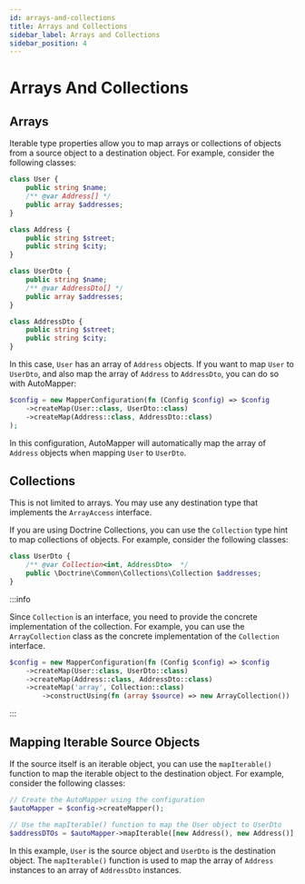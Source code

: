 ```yaml
---
id: arrays-and-collections
title: Arrays and Collections
sidebar_label: Arrays and Collections
sidebar_position: 4
---
```


# Arrays And Collections


## Arrays
Iterable type properties allow you to map arrays or collections of objects from a source object to a destination object. For example, consider the following classes:

```php
class User {
    public string $name;
    /** @var Address[] */
    public array $addresses;
}

class Address {
    public string $street;
    public string $city;
}

class UserDto {
    public string $name;
    /** @var AddressDto[] */
    public array $addresses;
}

class AddressDto {
    public string $street;
    public string $city;
}
```

In this case, `User` has an array of `Address` objects. If you want to map `User` to `UserDto`, and also map the array of `Address` to `AddressDto`, you can do so with AutoMapper:

```php
$config = new MapperConfiguration(fn (Config $config) => $config
    ->createMap(User::class, UserDto::class)
    ->createMap(Address::class, AddressDto::class)
);
```

In this configuration, AutoMapper will automatically map the array of `Address` objects when mapping `User` to `UserDto`.

## Collections

This is not limited to arrays. You may use any destination type that implements the `ArrayAccess` interface. 

If you are using Doctrine Collections, you can use the `Collection` type hint to map collections of objects. 
For example, consider the following classes:
```php
class UserDto {
    /** @var Collection<int, AddressDto>  */
    public \Doctrine\Common\Collections\Collection $addresses;
}
```

:::info

Since `Collection` is an interface, you need to provide the concrete implementation of the collection.
For example, you can use the `ArrayCollection` class as the concrete implementation of the `Collection` interface.

```php
$config = new MapperConfiguration(fn (Config $config) => $config
    ->createMap(User::class, UserDto::class)
    ->createMap(Address::class, AddressDto::class)
    ->createMap('array', Collection::class)
        ->constructUsing(fn (array $source) => new ArrayCollection())
```
:::

## Mapping Iterable Source Objects 
If the source itself is an iterable object, you can use the `mapIterable()` function to map the iterable object to the destination object. 
For example, consider the following classes:

```php
// Create the AutoMapper using the configuration
$autoMapper = $config->createMapper();

// Use the mapIterable() function to map the User object to UserDto
$addressDTOs = $autoMapper->mapIterable([new Address(), new Address()], 'AddressDto[]');
```

In this example, `User` is the source object and `UserDto` is the destination object. The `mapIterable()` function is used to map the array of `Address` instances to an array of `AddressDto` instances.


